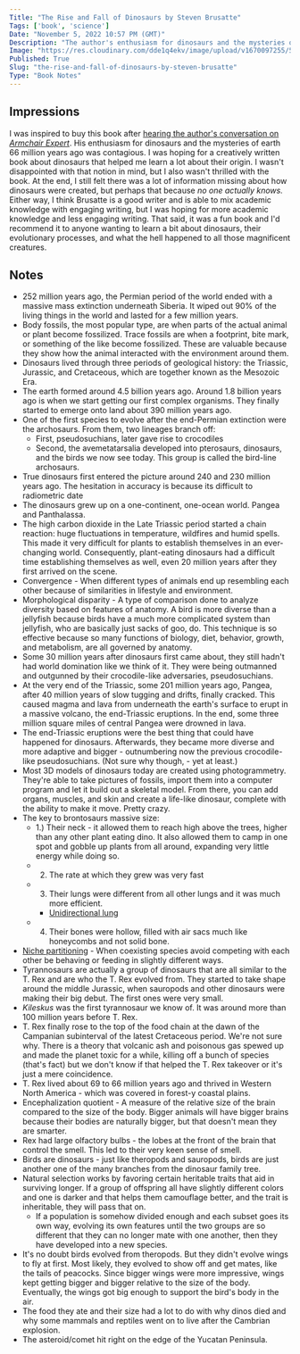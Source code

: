 ```yaml
---
Title: "The Rise and Fall of Dinosaurs by Steven Brusatte"
Tags: ['book', 'science']
Date: "November 5, 2022 10:57 PM (GMT)"
Description: "The author's enthusiasm for dinosaurs and the mysteries of Earth 66 million years ago is contagious."
Image: "https://res.cloudinary.com/dde1q4ekv/image/upload/v1670097255/51cIOKrSi3L_emviy2.jpg"
Published: True
Slug: "the-rise-and-fall-of-dinosaurs-by-steven-brusatte"
Type: "Book Notes"
---
```


## Impressions
I was inspired to buy this book after [hearing the author's conversation on *Armchair Expert*](https://armchairexpertpod.com/pods/steve-brusatte). His enthusiasm for dinosaurs and the mysteries of earth 66 million years ago was contagious. I was hoping for a creatively written book about dinosaurs that helped me learn a lot about their origin. I wasn't disappointed with that notion in mind, but I also wasn't thrilled with the book. At the end, I still felt there was a lot of information missing about how dinosaurs were created, but perhaps that because *no one actually knows.* Either way, I think Brusatte is a good writer and is able to mix academic knowledge with engaging writing, but I was hoping for more academic knowledge and less engaging writing. That said, it was a fun book and I'd recommend it to anyone wanting to learn a bit about dinosaurs, their evolutionary processes, and what the hell happened to all those magnificent creatures.

## Notes
- 252 million years ago, the Permian period of the world ended with a massive mass extinction underneath Siberia. It wiped out 90% of the living things in the world and lasted for a few million years. 
- Body fossils, the most popular type, are when parts of the actual animal or plant become fossilized. Trace fossils are when a footprint, bite mark, or something of the like become fossilized. These are valuable because they show how the animal interacted with the environment around them.
- Dinosaurs lived through three periods of geological history: the Triassic, Jurassic, and Cretaceous, which are together known as the Mesozoic Era. 
- The earth formed around 4.5 billion years ago. Around 1.8 billion years ago is when we start getting our first complex organisms. They finally started to emerge onto land about 390 million years ago. 
- One of the first species to evolve after the end-Permian extinction were the archosaurs. From them, two lineages branch off:
	- First, pseudosuchians, later gave rise to crocodiles
	- Second, the avemetatarsalia developed into pterosaurs, dinosaurs, and the birds we now see today. This group is called the bird-line archosaurs. 
- True dinosaurs first entered the picture around 240 and 230 million years ago. The hesitation in accuracy is because its difficult to radiometric date
- The dinosaurs grew up on a one-continent, one-ocean world. Pangea and Panthalassa.
- The high carbon dioxide in the Late Triassic period started a chain reaction: huge fluctuations in temperature, wildfires and humid spells. This made it very difficult for plants to establish themselves in an ever-changing world. Consequently, plant-eating dinosaurs had a difficult time establishing themselves as well, even 20 million years after they first arrived on the scene. 
- Convergence - When different types of animals end up resembling each other because of similarities in lifestyle and environment.
- Morphological disparity - A type of comparison done to analyze diversity based on features of anatomy. A bird is more diverse than a jellyfish because birds have a much more complicated system than jellyfish, who are basically just sacks of goo, do. This technique is so effective because so many functions of biology, diet, behavior, growth, and metabolism, are all governed by anatomy. 
- Some 30 million years after dinosaurs first came about, they still hadn't had world domination like we think of it. They were being outmanned and outgunned by their crocodile-like adversaries, pseudosuchians.
- At the very end of the Triassic, some 201 million years ago, Pangea, after 40 million years of slow tugging and drifts, finally cracked. This caused magma and lava from underneath the earth's surface to erupt in a massive volcano, the end-Triassic eruptions. In the end, some three million square miles of central Pangea were drowned in lava.
- The end-Triassic eruptions were the best thing that could have happened for dinosaurs. Afterwards, they became more diverse and more adaptive and bigger - outnumbering now the previous crocodile-like pseudosuchians. (Not sure why though, - yet at least.)
- Most 3D models of dinosaurs today are created using photogrammetry. They're able to take pictures of fossils, import them into a computer program and let it build out a skeletal model. From there, you can add organs, muscles, and skin and create a life-like dinosaur, complete with the ability to make it move. Pretty crazy.
- The key to brontosaurs massive size:
	- 1.) Their neck - it allowed them to reach high above the trees, higher than any other plant eating dino. It also allowed them to camp in one spot and gobble up plants from all around, expanding very little energy while doing so.
	- 2. The rate at which they grew was very fast
	- 3. Their lungs were different from all other lungs and it was much more efficient.
		- [Unidirectional lung](http://www.fernbank.edu/birding/respiration.htm#:~:text=Unidirectional%20flow%20means%20that%20air,and%20out%20of%20the%20lungs.)
	- 4. Their bones were hollow, filled with air sacs much like honeycombs and not solid bone.
- [Niche partitioning](https://www.sciencedirect.com/topics/earth-and-planetary-sciences/niche-partitioning#:~:text=The%20term%20niche%20partitioning%20refers,Advances%20in%20Ecological%20Research%2C%202016) - When coexisting species avoid competing with each other be behaving or feeding in slightly different ways.
- Tyrannosaurs are actually a group of dinosaurs that are all similar to the T. Rex and are who the T. Rex evolved from. They started to take shape around the middle Jurassic, when sauropods and other dinosaurs were making their big debut. The first ones were very small.
- *Kileskus* was the first tyrannosaur we know of. It was around more than 100 million years before T. Rex. 
- T. Rex finally rose to the top of the food chain at the dawn of the Campanian subinterval of the latest Cretaceous period. We're not sure why. There is a theory that volcanic ash and poisonous gas spewed up and made the planet toxic for a while, killing off a bunch of species (that's fact) but we don't know if that helped the T. Rex takeover or it's just a mere coincidence. 
- T. Rex lived about 69 to 66 million years ago and thrived in Western North America - which was covered in forest-y coastal plains.
-  Encephalization quotient - A measure of the relative size of the brain compared to the size of the body. Bigger animals will have bigger brains because their bodies are naturally bigger, but that doesn't mean they are smarter.
- Rex had large olfactory bulbs - the lobes at the front of the brain that control the smell. This led to their very keen sense of smell.
- Birds are dinosaurs - just like theropods and sauropods, birds are just another one of the many branches from the dinosaur family tree.
- Natural selection works by favoring certain heritable traits that aid in surviving longer. If a group of offspring all have slightly different colors and one is darker and that helps them camouflage better, and the trait is inheritable, they will pass that on.
	- If a population is somehow divided enough and each subset goes its own way, evolving its own features until the two groups are so different that they can no longer mate with one another, then they have developed into a new species. 
- It's no doubt birds evolved from theropods. But they didn't evolve wings to fly at first. Most likely, they evolved to show off and get mates, like the tails of peacocks. Since bigger wings were more impressive, wings kept getting bigger and bigger relative to the size of the body. Eventually, the wings got big enough to support the bird's body in the air.
- The food they ate and their size had a lot to do with why dinos died and why some mammals and reptiles went on to live after the Cambrian explosion.
- The asteroid/comet hit right on the edge of the Yucatan Peninsula.
